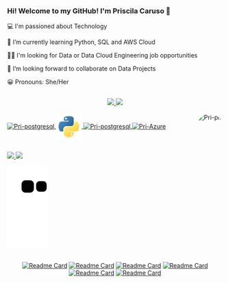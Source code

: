### Hi! Welcome to my GitHub! I'm Priscila Caruso 👋

💻 I'm passioned about Technology

🌱 I’m currently learning Python, SQL and AWS Cloud

👩‍💻 I'm looking for Data or Data Cloud Engineering job opportunities

👯 I’m looking forward to collaborate on Data Projects

😀 Pronouns: She/Her

##

<div align="center">
  <a href="https://github.com/Priscaruso">
  <img height="160em" src="https://github-readme-stats-git-masterrstaa-rickstaa.vercel.app/api?username=Priscaruso&show_icons=true&theme=radical&include_all_commits=true&count_private=true"/>
  <img height="160em" src="https://github-readme-stats-git-masterrstaa-rickstaa.vercel.app/api/top-langs/?username=Priscaruso&layout=compact&langs_count=7&theme=radical"/>
</div>
<div style="display: inline_block"><br>
 
  <img align="center" alt="Pri-postgresql" height="60" width="60" src="https://cdn.jsdelivr.net/gh/devicons/devicon/icons/postgresql/postgresql-original.svg">
  <img align="center" alt="Pri-Python" height="60" width="60" src="https://raw.githubusercontent.com/devicons/devicon/master/icons/python/python-original.svg">
  <img align="center" alt="Pri-postgresql" height="60" width="60" src="https://cdn.jsdelivr.net/gh/devicons/devicon/icons/jupyter/jupyter-original-wordmark.svg">
  <img align="center" alt="Pri-Azure" height="120" width="120" src="https://cdn.jsdelivr.net/gh/devicons/devicon/icons/amazonwebservices/amazonwebservices-plain-wordmark.svg">
  <img align="right" alt="Pri-pic" height="150" style="border-radius:50px;" src="https://cdn.discordapp.com/attachments/838947037105225749/938447732778106971/prigif2.png?width=676&height=676">
</div>
  
##

<div> 
  <a href="https://www.linkedin.com/in/priscilacaruso/" target="_blank"><img src="https://img.shields.io/badge/LinkedIn-0077B5?style=for-the-badge&logo=linkedin&logoColor=white" target="_blank"> </a>
  <a href="https://www.hackerrank.com/priscilacaruso/" target="_blank"><img src="https://img.shields.io/badge/-Hackerrank-2EC866?style=for-the-badge&logo=HackerRank&logoColor=white" target="_blank"> </a>
  
  ![Snake animation](https://github.com/Priscaruso/Priscaruso/blob/output/github-contribution-grid-snake.svg)
</div> 
  
 ##

<div align="center" height="60" width="60">
    
  
[![Readme Card](https://github-readme-stats-git-masterrstaa-rickstaa.vercel.app/api/pin/?username=Priscaruso&repo=DesafioFinal_XP&theme=radical)](https://github.com/Priscaruso/DesafioFinal_XP) 
[![Readme Card](https://github-readme-stats-git-masterrstaa-rickstaa.vercel.app/api/pin/?username=Priscaruso&repo=Desafio2_IGTI&theme=radical)](https://github.com/Priscaruso/Desafio2_IGTI) 
[![Readme Card](https://github-readme-stats-git-masterrstaa-rickstaa.vercel.app/api/pin/?username=Priscaruso&repo=IGTI_DataExtraction_1&theme=radical)](https://github.com/Priscaruso/IGTI_DataExtraction_1)
 [![Readme Card](https://github-readme-stats-git-masterrstaa-rickstaa.vercel.app/api/pin/?username=Priscaruso&repo=Bookclub_project&theme=radical)](https://github.com/Priscaruso/Bookclub_project) 
[![Readme Card](https://github-readme-stats-git-masterrstaa-rickstaa.vercel.app/api/pin/?username=Priscaruso&repo=ETL_com_Python&theme=radical)](https://github.com/Priscaruso/ETL_com_Python) 
[![Readme Card](https://github-readme-stats-git-masterrstaa-rickstaa.vercel.app/api/pin/?username=Priscaruso&repo=BigData-AWS&theme=radical)](https://github.com/Priscaruso/BigData-AWS) 
  
  
  
  
  
  

  
</div>

  
  
  
  
<!--
**Priscaruso/Priscaruso** is a ✨ _special_ ✨ repository because its `README.md` (this file) appears on your GitHub profile.



